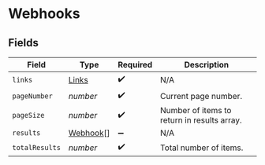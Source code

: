 # Webhooks


## Fields

| Field                                       | Type                                        | Required                                    | Description                                 |
| ------------------------------------------- | ------------------------------------------- | ------------------------------------------- | ------------------------------------------- |
| `links`                                     | [Links](../../models/shared/links.md)       | :heavy_check_mark:                          | N/A                                         |
| `pageNumber`                                | *number*                                    | :heavy_check_mark:                          | Current page number.                        |
| `pageSize`                                  | *number*                                    | :heavy_check_mark:                          | Number of items to return in results array. |
| `results`                                   | [Webhook](../../models/shared/webhook.md)[] | :heavy_minus_sign:                          | N/A                                         |
| `totalResults`                              | *number*                                    | :heavy_check_mark:                          | Total number of items.                      |